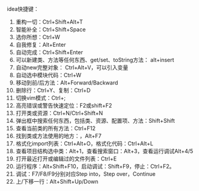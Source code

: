 idea快捷键：
1. 重构一切：Ctrl+Shift+Alt+T
2. 智能补全：Ctrl+Shift+Space
3. 选你所想：Ctrl+W
4. 自我修复：Alt+Enter
5. 自动完成：Ctrl+Shift+Enter
6. 可以新建类、方法等任何东西、get/set、toString方法： alt+insert
7. 自动new完整对象： Ctrl+Alt+V，可以引入变量
8. 自动选中模块代码：Ctrl+W
9. 移动到前/后方法：Alt+Forward/Backward
10. 删除行：Ctrl+Y、复制：Ctrl+D
11. 切换vim模式：Ctrl+;
12. 高亮错误或警告快速定位：F2或shift+F2
13. 打开类或资源：Ctrl+N/Ctrl+Shift+N
14. 弹出框中搜索任何东西，包括类、资源、配置项、方法：Shift+Shift
15. 查看当前类的所有方法：Ctrl+F12
16. 找到类或方法使用的地方：，Alt+F7
17. 格式化import列表：Ctrl+Alt+O，格式化代码：Ctrl+Alt+L
18. 查看项目结构选中类：Alt+1，查看搜索窗口：Alt+3，查看运行调试Alt+4/5
19. 打开最近打开或编辑过的文件列表：Ctrl+E
20. 运行程序：Alt+Shift+F10，启动调试：Shift+F9，停止：Ctrl+F2。
21. 调试：F7/F8/F9分别对应Step into，Step over，Continue
22. 上/下移一行：Alt+Shift+Up/Down
